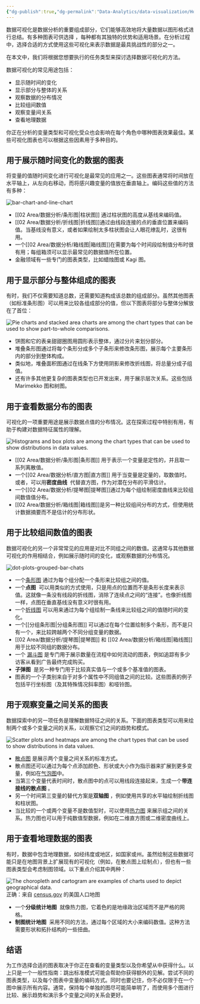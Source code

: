 ```yaml
---
{"dg-publish":true,"dg-permalink":"Data-Analytics/data-visualization/How-to-choose-the-right-data-visualization","permalink":"/Data-Analytics/data-visualization/How-to-choose-the-right-data-visualization/","metatags":{"description":"There are many ways that charts can be used to visualize data. Read this article to learn which charts can be used for each kind of visualization task.","og:site_name":"DavonOs","og:title":"如何选择合适的数据可视化","og:type":"article","og:url":"https://zuji.eu.org/Data-Analytics/data-visualization/How-to-choose-the-right-data-visualization","og:image":null,"og:image:width":"200","og:image:alt":"articlecover","og:locale":"zh_cn"},"dgShowInlineTitle":true,"created":"2025-07-23 13:51","updated":"2025-07-26 10:14"}
---
```



数据可视化是数据分析的重要组成部分，它们能够高效地将大量数据以图形格式进行总结。有多种图表可供选择 ，每种都有其独特的优势和适用场景。在分析过程中，选择合适的方式使用这些可视化来表示数据是最具挑战性的部分之一。

在本文中，我们将根据您想要执行的任务类型来探讨选择数据可视化的方法。

数据可视化的常见用途包括：

- 显示随时间的变化
- 显示部分与整体的关系
- 观察数据的分布情况
- 比较组间数值
- 观察变量间关系
- 查看地理数据

你正在分析的变量类型和可视化受众也会影响在每个角色中哪种图表效果最佳。某些可视化图表也可以根据这些因素用于多种目的。
## 用于展示随时间变化的数据的图表

将变量的值随时间变化进行可视化是最常见的应用之一。这些图表通常将时间放在水平轴上，从左向右移动，而将感兴趣变量的值放在垂直轴上。编码这些值的方法有多种：

![bar-chart-and-line-chart](https://wac-cdn.atlassian.com/dam/jcr:d6282dc5-dfe5-417a-a1b9-5f033a127758/charts-change-over-time.png?cdnVersion=2857)

- [[02 Area/数据分析/条形图\|柱状图]] 通过柱状图的高度从基线来编码值。
- [[02 Area/数据分析/折线图\|折线图]]通过由线段连接的点的垂直位置来编码值。当基线没有意义，或者如果绘制太多柱状图会让人眼花缭乱时，这很有用。
- 一个[[02 Area/数据分析/箱线图\|箱线图]]在需要为每个时间段绘制值分布时很有用；每组箱须可以显示最常见的数据值所在位置。
- 金融领域有一些专门的图表类型，比如蜡烛图或 Kagi 图。
## 用于显示部分与整体组成的图表

有时，我们不仅需要知道总数，还需要知道构成该总数的组成部分。虽然其他图表（如标准条形图）可以用来比较各组成部分的值，但以下图表将部分与整体分解放在了首位：

![Pie charts and stacked area charts are among the chart types that can be used to show part-to-whole comparisons.](https://wac-cdn.atlassian.com/dam/jcr:bce9d54f-4727-46ec-b78d-eda42d332272/charts-part-to-whole.png?cdnVersion=2857)

- 饼图和它的表亲甜甜圈图用圆形表示整体，通过分片来划分部分。
- 堆叠条形图通过将每个条形分成多个子条形来修改条形图，展示每个主要条形内的部分到整体构成。
- 类似地，堆叠面积图通过在线条下方使用阴影来修改折线图，将总量分成子组值。
- 还有许多其他更复杂的图表类型也已开发出来，用于展示层次关系。这些包括 Marimekko 图和树图。
## 用于查看数据分布的图表

可视化的一项重要用途是展示数据点值的分布情况。这在探索过程中特别有用，有助于构建对数据特征属性的理解。

![Histograms and box plots are among the chart types that can be used to show distributions in data values.](https://wac-cdn.atlassian.com/dam/jcr:edef2af9-0b91-409e-818f-227a3985b101/charts-distributions.png?cdnVersion=2857)

- [[02 Area/数据分析/条形图\|条形图]] 用于表示一个变量是定性的，并且取一系列离散值。
- 一个[[02 Area/数据分析/直方图\|直方图]] 用于当变量是定量的，取数值时。或者，可以用**密度曲线**  代替直方图，作为对潜在分布的平滑估计。
- 一个[[02 Area/数据分析/提琴图\|提琴图]]通过为每个组绘制密度曲线来比较组间数值值分布。
- [[02 Area/数据分析/箱线图\|箱线图]]是另一种比较组间分布的方式，但使用统计数据摘要而不是估计的分布形状。

## 用于比较组间数值的图表

数据可视化的另一个非常常见的应用是对比不同组之间的数值。这通常与其他数据可视化的作用相结合，例如展示随时间的变化，或观察数据的分布情况。

![dot-plots-grouped-bar-chats](https://wac-cdn.atlassian.com/dam/jcr:c37952b5-520d-4c8d-966c-41c2d75cb8e0/charts-compare-values.png?cdnVersion=2857)

- 一个[条形图](https://www.atlassian.com/data/charts/bar-chart-complete-guide) 通过为每个组分配一个条形来比较组之间的值。
- 一个**点图**  可以用类似的方式使用，只是用点的位置而不是条形长度来表示值。这就像一条没有线段的折线图，消除了连续点之间的“连接”。也像折线图一样，点图在垂直基线没有意义时很有用。
- 一个[折线图](https://www.atlassian.com/data/charts/line-chart-complete-guide) 可以用来通过为每个组绘制一条线来比较组之间的值随时间的变化。
- 一个[[分组条形图\|分组条形图]] 可以通过在每个位置绘制多个条形，而不是只有一个，来比较跨越两个不同分组变量的数据。
- [[02 Area/数据分析/提琴图\|提琴图]] 和 [[02 Area/数据分析/箱线图\|箱线图]]用于比较不同组的数据分布。
- 一个 [漏斗图](https://www.atlassian.com/data/charts/funnel-chart-complete-guide) 是专门用于展示数量在流程中如何流动的图表，例如追踪有多少访客从看到广告最终完成购买。
- **子弹图**  是另一种专门用于比较真实值与一个或多个基准值的图表。
- 图表的一个子类别来自于对多个属性中不同组值之间的比较。这些图表的例子包括平行坐标图（及其特殊情况斜率图）和哑铃图。
## 用于观察变量之间关系的图表

数据探索中的另一项任务是理解数据特征之间的关系。下面的图表类型可以用来绘制两个或多个变量之间的关系，以观察它们之间的趋势和模式。

![Scatter plots and heatmaps are among the chart types that can be used to show distributions in data values.](https://wac-cdn.atlassian.com/dam/jcr:e087d5ff-6b21-482a-9c54-7a6e3fac176a/charts-relationships.png?cdnVersion=2857)

- [散点图](https://www.atlassian.com/data/charts/what-is-a-scatter-plot) 是展示两个变量之间关系的标准方式。
- 散点图还可以通过为每个点添加颜色、形状或大小作为指示器来扩展到更多变量，例如在[气泡图](https://www.atlassian.com/data/charts/bubble-chart-complete-guide)中。
- 当第三个变量代表时间时，散点图中的点可以用线段连接起来，生成一个**带连接线的散点图** 。
- 另一个时间第三变量的替代方案是**双轴图** ，例如使用共享的水平轴绘制折线图和柱状图。
- 当比较的一个或两个变量不是数值型时，可以使用[热力图](https://www.atlassian.com/data/charts/heatmap-complete-guide) 来展示组之间的关系。热力图也可以用于纯数值型数据，例如在二维直方图或二维密度曲线上。
## 用于查看地理数据的图表

有时，数据中包含地理数据，如经纬度或地区，如国家或州。虽然绘制这些数据可能只是在地图背景上扩展现有的可视化（例如，在散点图上绘制点），但也有一些图表类型会考虑制图领域。以下重点介绍其中两种：

![The choropleth and cartogram are examples of charts used to depict geographical data.](https://wac-cdn.atlassian.com/dam/jcr:c8cf047d-9960-4057-a0dd-740bf2ee03ed/charts-geographical.png?cdnVersion=2857)
正确：来自 [census.gov](https://www.census.gov/dataviz/visualizations/021/) 的美国人口地图

- 一个**分级统计地图**  就像热力图，它着色的是地缘政治区域而不是严格的网格。
- **制图统计地图**  采用不同的方法，通过每个区域的大小来编码数值。这种方法需要形状和拓扑结构的一些扭曲。
## 结语

为工作选择合适的图表取决于你正在查看的变量类型以及你希望从中获得什么。以上只是一个一般性指南：跳出标准模式可能会帮助你获得额外的见解。尝试不同的图表类型，以及每个图表中变量的编码方式。同时也要记住，你不必仅限于在一个图中展示所有内容。通常，保持每个单独的图尽可能简单明了，而使用多个图进行比较、展示趋势和演示多个变量之间的关系会更好。